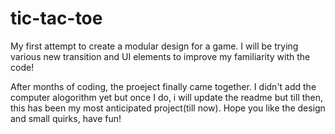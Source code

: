 # tic-tac-toe
My first attempt to create a modular design for a game. I will be trying various new transition and UI elements to improve my familiarity with the code!

After months of coding, the proeject finally came together. I didn't add the computer alogorithm yet but once I do, i will update the readme but till then, this has been my most anticipated project(till now). Hope you like the design and small quirks, have fun!
